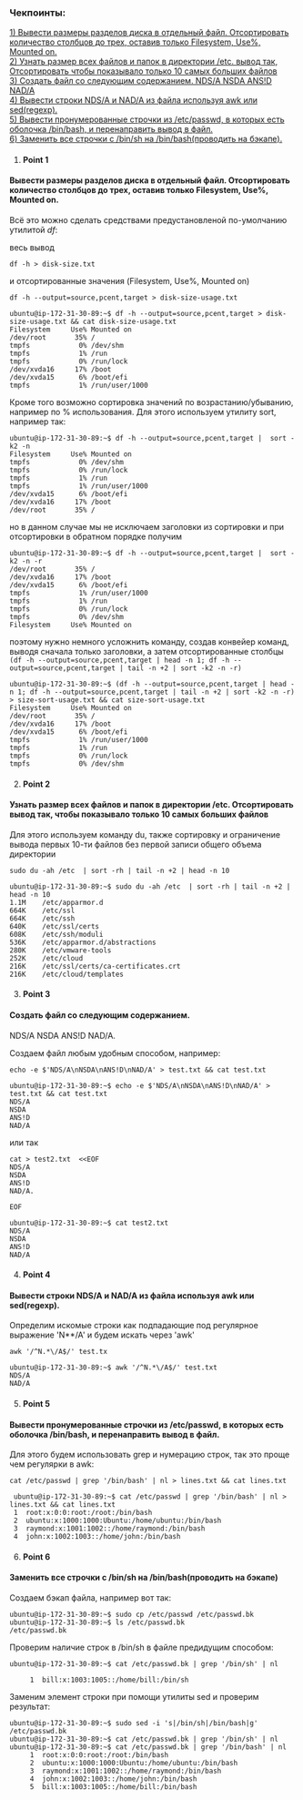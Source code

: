 ### Чекпоинты:

[1) Вывести размеры разделов диска в отдельный файл. Отсортировать количество столбцов до трех, оставив только Filesystem, Use%, Mounted on.](#Point-1)  
[2) Узнать размер всех файлов и папок в директории /etc. вывод так, Отсортировать чтобы показывало только 10 самых больших файлов ](#Point-2)  
[3) Cоздать файл со следующим содержанием. NDS/A NSDA ANS!D NAD/A](#Point-3)  
[4) Вывести строки NDS/A и NAD/A из файла используя awk или sed(regexp).](#Point-4)   
[5) Вывести пронумерованные строчки из /etc/passwd, в которых есть оболочка /bin/bash, и перенаправить вывод в файл.](#Point-5)  
[6) Заменить все строчки с /bin/sh на /bin/bash(проводить на бэкапе).](#Point-6)  
  



1. #### Point 1  
#### Вывести размеры разделов диска в отдельный файл. Отсортировать количество столбцов до трех, оставив только Filesystem, Use%, Mounted on.
Всё это можно сделать средствами предустановленой по-умолчанию утилитой *df*:

весь вывод

    df -h > disk-size.txt
и отсортированные значения (Filesystem, Use%, Mounted on)

    df -h --output=source,pcent,target > disk-size-usage.txt

```    
ubuntu@ip-172-31-30-89:~$ df -h --output=source,pcent,target > disk-size-usage.txt && cat disk-size-usage.txt
Filesystem     Use% Mounted on
/dev/root       35% /
tmpfs            0% /dev/shm
tmpfs            1% /run
tmpfs            0% /run/lock
/dev/xvda16     17% /boot
/dev/xvda15      6% /boot/efi
tmpfs            1% /run/user/1000
```
Кроме того возможно сортировка значений по возрастанию/убыванию, например по % использования. Для этого используем утилиту sort, например так:

    ubuntu@ip-172-31-30-89:~$ df -h --output=source,pcent,target |  sort -k2 -n
    Filesystem     Use% Mounted on
    tmpfs            0% /dev/shm
    tmpfs            0% /run/lock
    tmpfs            1% /run
    tmpfs            1% /run/user/1000
    /dev/xvda15      6% /boot/efi
    /dev/xvda16     17% /boot
    /dev/root       35% /


но в данном случае мы не исключаем заголовки из сортировки и при отсортировки в обратном порядке получим 

    ubuntu@ip-172-31-30-89:~$ df -h --output=source,pcent,target |  sort -k2 -n -r
    /dev/root       35% /
    /dev/xvda16     17% /boot
    /dev/xvda15      6% /boot/efi
    tmpfs            1% /run/user/1000
    tmpfs            1% /run
    tmpfs            0% /run/lock
    tmpfs            0% /dev/shm
    Filesystem     Use% Mounted on

поэтому нужно немного усложнить команду, создав конвейер команд, выводя сначала только заголовки, а затем отсортированные столбцы
    ```
    (df -h --output=source,pcent,target | head -n 1; df -h --output=source,pcent,target | tail -n +2 | sort -k2 -n -r)
    ```

    ubuntu@ip-172-31-30-89:~$ (df -h --output=source,pcent,target | head -n 1; df -h --output=source,pcent,target | tail -n +2 | sort -k2 -n -r) > size-sort-usage.txt && cat size-sort-usage.txt
    Filesystem     Use% Mounted on
    /dev/root       35% /
    /dev/xvda16     17% /boot
    /dev/xvda15      6% /boot/efi
    tmpfs            1% /run/user/1000
    tmpfs            1% /run
    tmpfs            0% /run/lock
    tmpfs            0% /dev/shm


2. #### Point 2  
 #### Узнать размер всех файлов и папок в директории /etc. Отсортировать вывод так,  чтобы показывало только 10 самых больших файлов
Для этого используем команду du, также сортировку и ограничение вывода первых 10-ти файлов без первой записи общего объема директории
```
sudo du -ah /etc  | sort -rh | tail -n +2 | head -n 10
```

    ubuntu@ip-172-31-30-89:~$ sudo du -ah /etc  | sort -rh | tail -n +2 | head -n 10
    1.1M    /etc/apparmor.d
    664K    /etc/ssl
    664K    /etc/ssh
    640K    /etc/ssl/certs
    608K    /etc/ssh/moduli
    536K    /etc/apparmor.d/abstractions
    280K    /etc/vmware-tools
    252K    /etc/cloud
    216K    /etc/ssl/certs/ca-certificates.crt
    216K    /etc/cloud/templates


3. #### Point 3  
 ####   Cоздать файл со следующим содержанием. 
NDS/A
NSDA
ANS!D
NAD/A. 

Создаем файл любым удобным способом, например:
```
echo -e $'NDS/A\nNSDA\nANS!D\nNAD/A' > test.txt && cat test.txt
```
    ubuntu@ip-172-31-30-89:~$ echo -e $'NDS/A\nNSDA\nANS!D\nNAD/A' > test.txt && cat test.txt
    NDS/A
    NSDA
    ANS!D
    NAD/A
или так 
```
cat > test2.txt  <<EOF
NDS/A
NSDA
ANS!D
NAD/A.

EOF
```
    ubuntu@ip-172-31-30-89:~$ cat test2.txt
    NDS/A
    NSDA
    ANS!D
    NAD/A

4. #### Point 4  
 #### Вывести строки NDS/A и NAD/A из файла используя awk или sed(regexp). 
Определим искомые строки как подпадающие под регулярное выражение 'N**/A' и будем искать через 'awk'

 ```
awk '/^N.*\/A$/' test.tx
``` 
    ubuntu@ip-172-31-30-89:~$ awk '/^N.*\/A$/' test.txt
    NDS/A
    NAD/A
    
5. #### Point 5  
 #### Вывести пронумерованные строчки из /etc/passwd, в которых есть оболочка /bin/bash, и перенаправить вывод в файл.
Для этого будем использовать grep и нумерацию строк, так это проще чем регулярки  в awk:
```
cat /etc/passwd | grep '/bin/bash' | nl > lines.txt && cat lines.txt
```
     ubuntu@ip-172-31-30-89:~$ cat /etc/passwd | grep '/bin/bash' | nl > lines.txt && cat lines.txt
     1  root:x:0:0:root:/root:/bin/bash
     2  ubuntu:x:1000:1000:Ubuntu:/home/ubuntu:/bin/bash
     3  raymond:x:1001:1002::/home/raymond:/bin/bash
     4  john:x:1002:1003::/home/john:/bin/bash


6. #### Point 6  
 ####  Заменить все строчки с /bin/sh на /bin/bash(проводить на бэкапе)
Создаем бэкап файла, например вот так:
```
ubuntu@ip-172-31-30-89:~$ sudo cp /etc/passwd /etc/passwd.bk
ubuntu@ip-172-31-30-89:~$ ls /etc/passwd.bk
/etc/passwd.bk
```
Проверим наличие строк в /bin/sh в файле предидущим способом:
```
ubuntu@ip-172-31-30-89:~$ cat /etc/passwd.bk | grep '/bin/sh' | nl

     1  bill:x:1003:1005::/home/bill:/bin/sh
```
Заменим элемент строки при помощи утилиты sed и проверим результат:
```
ubuntu@ip-172-31-30-89:~$ sudo sed -i 's|/bin/sh|/bin/bash|g' /etc/passwd.bk
ubuntu@ip-172-31-30-89:~$ cat /etc/passwd.bk | grep '/bin/sh' | nl
ubuntu@ip-172-31-30-89:~$ cat /etc/passwd.bk | grep '/bin/bash' | nl
     1  root:x:0:0:root:/root:/bin/bash
     2  ubuntu:x:1000:1000:Ubuntu:/home/ubuntu:/bin/bash
     3  raymond:x:1001:1002::/home/raymond:/bin/bash
     4  john:x:1002:1003::/home/john:/bin/bash
     5  bill:x:1003:1005::/home/bill:/bin/bash
```

